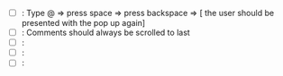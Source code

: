 - [ ] : Type @  =>  press space  => press backspace => [ the user should be presented with the pop  up again]
- [ ] : Comments should always be scrolled to last
- [ ] :
- [ ] :
- [ ] :

